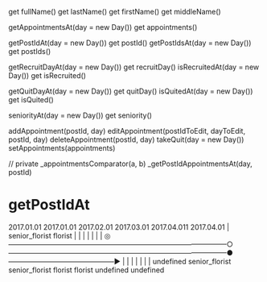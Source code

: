 get fullName()
get lastName()
get firstName()
get middleName()

getAppointmentsAt(day = new Day())
get appointments()

getPostIdAt(day = new Day())
get postId()
getPostIdsAt(day = new Day())
get postIds()

getRecruitDayAt(day = new Day())
get recruitDay()
isRecruitedAt(day = new Day())
get isRecruited()

getQuitDayAt(day = new Day())
get quitDay()
isQuitedAt(day = new Day())
get isQuited()

seniorityAt(day = new Day())
get seniority()

addAppointment(postId, day)
editAppointment(postIdToEdit, dayToEdit, postId, day)
deleteAppointment(postId, day)
takeQuit(day = new Day())
setAppointments(appointments)

// private
\_appointmentsComparator(a, b)
\_getPostIdAppointmentsAt(day, postId)

# getPostIdAt

2017.01.01 2017.01.01 2017.02.01 2017.03.01 2017.04.011 2017.04.01
| senior_florist florist
| | | | | |
| ◎———————————————————————————————○———————————————————————————————●———————————————▶︎
| | | | | | |
undefined senior_florist senior_florist florist florist undefined undefined
